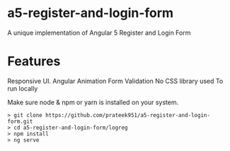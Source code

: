 # a5-register-and-login-form
A unique implementation of Angular 5 Register and Login Form

# Features
Responsive UI.
Angular Animation
Form Validation
No CSS library used
To run locally

Make sure node & npm or yarn is installed on your system.

    > git clone https://github.com/prateek951/a5-register-and-login-form.git
    > cd a5-register-and-login-form/logreg
    > npm install
    > ng serve
